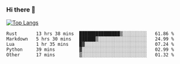 ### Hi there 👋

<!--
**3Xpl0it3r/3Xpl0it3r** is a ✨ _special_ ✨ repository because its `README.md` (this file) appears on your GitHub profile.

Here are some ideas to get you started:

- 🔭 I’m currently working on ...
- 🌱 I’m currently learning ...
- 👯 I’m looking to collaborate on ...
- 🤔 I’m looking for help with ...
- 💬 Ask me about ...
- 📫 How to reach me: ...
- 😄 Pronouns: ...
- ⚡ Fun fact: ...
-->


[![Top Langs](https://github-readme-stats.vercel.app/api/top-langs/?username=3Xpl0it3r&layout=compact)](https://github.com/3Xpl0it3r/3Xpl0it3r)

<!--START_SECTION:waka-->

```text
Rust       13 hrs 38 mins  ███████████████▒░░░░░░░░░   61.86 %
Markdown   5 hrs 30 mins   ██████▒░░░░░░░░░░░░░░░░░░   24.99 %
Lua        1 hr 35 mins    █▓░░░░░░░░░░░░░░░░░░░░░░░   07.24 %
Python     39 mins         ▓░░░░░░░░░░░░░░░░░░░░░░░░   02.99 %
Other      17 mins         ▒░░░░░░░░░░░░░░░░░░░░░░░░   01.32 %
```

<!--END_SECTION:waka-->
